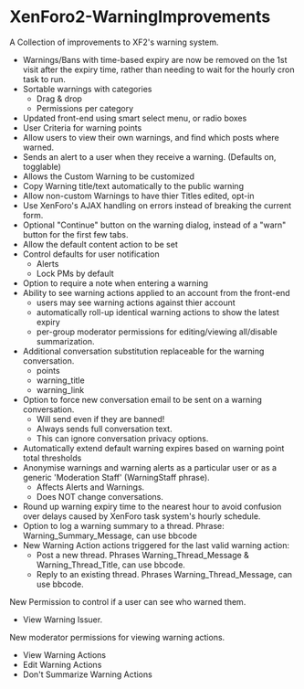 # XenForo2-WarningImprovements

A Collection of improvements to XF2's warning system.

- Warnings/Bans with time-based expiry are now be removed on the 1st visit after the expiry time, rather than needing to wait for the hourly cron task to run.
- Sortable warnings with categories
  - Drag & drop
  - Permissions per category
- Updated front-end using smart select menu, or radio boxes
- User Criteria for warning points
- Allow users to view their own warnings, and find which posts where warned. 
- Sends an alert to a user when they receive a warning. (Defaults on, togglable)
- Allows the Custom Warning to be customized
- Copy Warning title/text automatically to the public warning
- Allow non-custom Warnings to have thier Titles edited, opt-in
- Use XenForo's AJAX handling on errors instead of breaking the current form.
- Optional "Continue" button on the warning dialog, instead of a "warn" button for the first few tabs.
- Allow the default content action to be set
- Control defaults for user notification
  - Alerts
  - Lock PMs by default
- Option to require a note when entering a warning
- Ability to see warning actions applied to an account from the front-end
  - users may see warning actions against thier account
  - automatically roll-up identical warning actions to show the latest expiry
  - per-group moderator permissions for editing/viewing all/disable summarization.
- Additional conversation substitution replaceable for the warning conversation.
  - points
  - warning_title
  - warning_link
- Option to force new conversation email to be sent on a warning conversation. 
  - Will send even if they are banned!
  - Always sends full conversation text.
  - This can ignore conversation privacy options.
- Automatically extend default warning expires based on warning point total thresholds
- Anonymise warnings and warning alerts as a particular user or as a generic 'Moderation Staff' (WarningStaff phrase).
  - Affects Alerts and Warnings.
  - Does NOT change conversations.
- Round up warning expiry time to the nearest hour to avoid confusion over delays caused by XenForo task system's hourly schedule.
- Option to log a warning summary to a thread. Phrase: Warning_Summary_Message, can use bbcode
- New Warning Action actions triggered for the last valid warning action:
  - Post a new thread. Phrases Warning_Thread_Message & Warning_Thread_Title, can use bbcode.
  - Reply to an existing thread. Phrases Warning_Thread_Message, can use bbcode.
 
New Permission to control if a user can see who warned them.
- View Warning Issuer.

New moderator permissions for viewing warning actions.
- View Warning Actions
- Edit Warning Actions
- Don't Summarize Warning Actions

